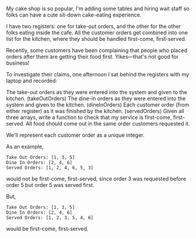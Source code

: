 My cake shop is so popular, I'm adding some tables and hiring wait staff so folks can have a cute sit-down cake-eating experience.

I have two registers: one for take-out orders, and the other for the other folks eating inside the cafe. All the customer orders get combined into one list for the kitchen, where they should be handled first-come, first-served.

Recently, some customers have been complaining that people who placed orders after them are getting their food first. Yikes—that's not good for business!

To investigate their claims, one afternoon I sat behind the registers with my laptop and recorded:

The take-out orders as they were entered into the system and given to the kitchen. (takeOutOrders)
The dine-in orders as they were entered into the system and given to the kitchen. (dineInOrders)
Each customer order (from either register) as it was finished by the kitchen. (servedOrders)
Given all three arrays, write a function to check that my service is first-come, first-served. All food should come out in the same order customers requested it.

We'll represent each customer order as a unique integer.

As an example,
```
Take Out Orders: [1, 3, 5]
Dine In Orders: [2, 4, 6]
Served Orders: [1, 2, 4, 6, 5, 3]
```
would not be first-come, first-served, since order 3 was requested before order 5 but order 5 was served first.

But,
```
Take Out Orders: [1, 3, 5]
Dine In Orders: [2, 4, 6]
Served Orders: [1, 2, 3, 5, 4, 6]
```
would be first-come, first-served.